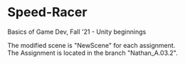 # Speed-Racer
Basics of Game Dev, Fall '21 - Unity beginnings

The modified scene is "NewScene" for each assignment.  
The Assignment is located in the branch "Nathan_A.03.2".
